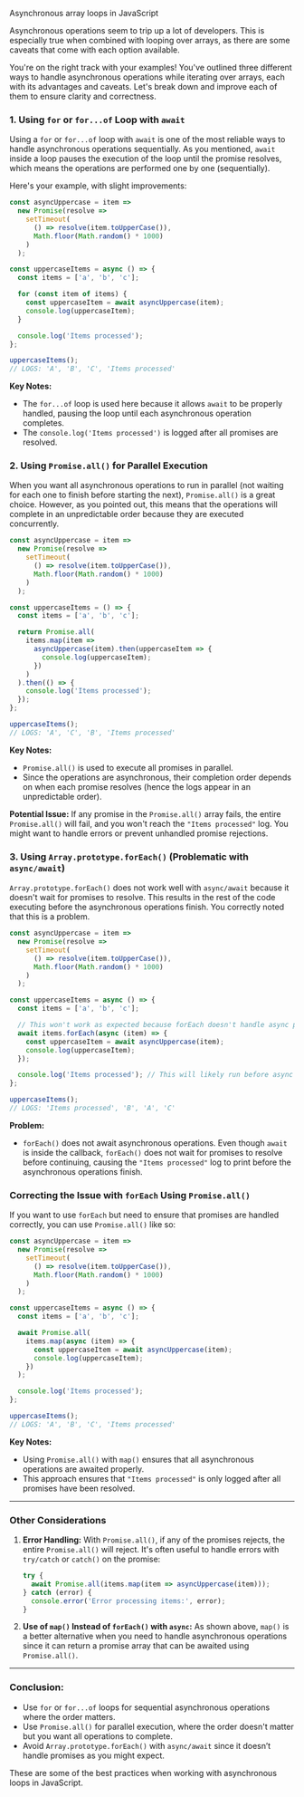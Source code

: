 Asynchronous array loops in JavaScript

Asynchronous operations seem to trip up a lot of developers. This is especially true when combined with looping over arrays, as there are some caveats that come with each option available.


You're on the right track with your examples! You've outlined three different ways to handle asynchronous operations while iterating over arrays, each with its advantages and caveats. Let's break down and improve each of them to ensure clarity and correctness.

### 1. **Using `for` or `for...of` Loop with `await`**
Using a `for` or `for...of` loop with `await` is one of the most reliable ways to handle asynchronous operations sequentially. As you mentioned, `await` inside a loop pauses the execution of the loop until the promise resolves, which means the operations are performed one by one (sequentially).

Here's your example, with slight improvements:

```javascript
const asyncUppercase = item =>
  new Promise(resolve =>
    setTimeout(
      () => resolve(item.toUpperCase()),
      Math.floor(Math.random() * 1000)
    )
  );

const uppercaseItems = async () => {
  const items = ['a', 'b', 'c'];

  for (const item of items) {
    const uppercaseItem = await asyncUppercase(item);
    console.log(uppercaseItem);
  }

  console.log('Items processed');
};

uppercaseItems();
// LOGS: 'A', 'B', 'C', 'Items processed'
```

**Key Notes:**
- The `for...of` loop is used here because it allows `await` to be properly handled, pausing the loop until each asynchronous operation completes.
- The `console.log('Items processed')` is logged after all promises are resolved.

### 2. **Using `Promise.all()` for Parallel Execution**
When you want all asynchronous operations to run in parallel (not waiting for each one to finish before starting the next), `Promise.all()` is a great choice. However, as you pointed out, this means that the operations will complete in an unpredictable order because they are executed concurrently.

```javascript
const asyncUppercase = item =>
  new Promise(resolve =>
    setTimeout(
      () => resolve(item.toUpperCase()),
      Math.floor(Math.random() * 1000)
    )
  );

const uppercaseItems = () => {
  const items = ['a', 'b', 'c'];

  return Promise.all(
    items.map(item =>
      asyncUppercase(item).then(uppercaseItem => {
        console.log(uppercaseItem);
      })
    )
  ).then(() => {
    console.log('Items processed');
  });
};

uppercaseItems();
// LOGS: 'A', 'C', 'B', 'Items processed'
```

**Key Notes:**
- `Promise.all()` is used to execute all promises in parallel.
- Since the operations are asynchronous, their completion order depends on when each promise resolves (hence the logs appear in an unpredictable order).

**Potential Issue:**
If any promise in the `Promise.all()` array fails, the entire `Promise.all()` will fail, and you won't reach the `"Items processed"` log. You might want to handle errors or prevent unhandled promise rejections.

### 3. **Using `Array.prototype.forEach()` (Problematic with `async/await`)**
`Array.prototype.forEach()` does not work well with `async/await` because it doesn't wait for promises to resolve. This results in the rest of the code executing before the asynchronous operations finish. You correctly noted that this is a problem.

```javascript
const asyncUppercase = item =>
  new Promise(resolve =>
    setTimeout(
      () => resolve(item.toUpperCase()),
      Math.floor(Math.random() * 1000)
    )
  );

const uppercaseItems = async () => {
  const items = ['a', 'b', 'c'];

  // This won't work as expected because forEach doesn't handle async properly
  await items.forEach(async (item) => {
    const uppercaseItem = await asyncUppercase(item);
    console.log(uppercaseItem);
  });

  console.log('Items processed'); // This will likely run before async operations are completed
};

uppercaseItems();
// LOGS: 'Items processed', 'B', 'A', 'C'
```

**Problem:**
- `forEach()` does not await asynchronous operations. Even though `await` is inside the callback, `forEach()` does not wait for promises to resolve before continuing, causing the `"Items processed"` log to print before the asynchronous operations finish.

### **Correcting the Issue with `forEach` Using `Promise.all()`**
If you want to use `forEach` but need to ensure that promises are handled correctly, you can use `Promise.all()` like so:

```javascript
const asyncUppercase = item =>
  new Promise(resolve =>
    setTimeout(
      () => resolve(item.toUpperCase()),
      Math.floor(Math.random() * 1000)
    )
  );

const uppercaseItems = async () => {
  const items = ['a', 'b', 'c'];

  await Promise.all(
    items.map(async (item) => {
      const uppercaseItem = await asyncUppercase(item);
      console.log(uppercaseItem);
    })
  );

  console.log('Items processed');
};

uppercaseItems();
// LOGS: 'A', 'B', 'C', 'Items processed'
```

**Key Notes:**
- Using `Promise.all()` with `map()` ensures that all asynchronous operations are awaited properly.
- This approach ensures that `"Items processed"` is only logged after all promises have been resolved.

---

### **Other Considerations**

1. **Error Handling:**
   With `Promise.all()`, if any of the promises rejects, the entire `Promise.all()` will reject. It's often useful to handle errors with `try/catch` or `catch()` on the promise:

   ```javascript
   try {
     await Promise.all(items.map(item => asyncUppercase(item)));
   } catch (error) {
     console.error('Error processing items:', error);
   }
   ```

2. **Use of `map()` Instead of `forEach()` with `async`:**
   As shown above, `map()` is a better alternative when you need to handle asynchronous operations since it can return a promise array that can be awaited using `Promise.all()`.

---

### Conclusion:

- Use `for` or `for...of` loops for sequential asynchronous operations where the order matters.
- Use `Promise.all()` for parallel execution, where the order doesn't matter but you want all operations to complete.
- Avoid `Array.prototype.forEach()` with `async/await` since it doesn’t handle promises as you might expect.

These are some of the best practices when working with asynchronous loops in JavaScript.